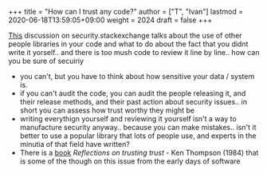 +++
title = "How can I trust any code?"
author = ["T", "Ivan"]
lastmod = 2020-06-18T13:59:05+09:00
weight = 2024
draft = false
+++

[This](https://security.stackexchange.com/questions/222457/how-am-i-ever-going-to-be-able-to-vet-120-000-lines-of-composer-php-code-not) discussion on security.stackexchange talks about the use of
other people libraries in your code and what to do about the fact
that you didnt write it yorself.. and there is too mush code to
review it line by line.. how can you be sure of secuiriy

-   you can't, but you have to think about how sensitive your data /
    system is.
-   if you can't audit the code, you can audit the people releasing
    it, and their release methods, and their past action about
    security issues.. in short you can assess how trust worthy they
    might be
-   writing everythign yourself and reviewing it yourself isn't a way
    to manufacture security anyway.. because you can make
    mistakes.. isn't it better to use a popular library that lots of
    people use, and experts in the minutia of that field have
    written?
-   There is a [book](https://dl.acm.org/citation.cfm?id=358210) _Reflections on trusting trust_ - Ken Thompson
    (1984) that is some of the though on this issue from the early
    days of software
